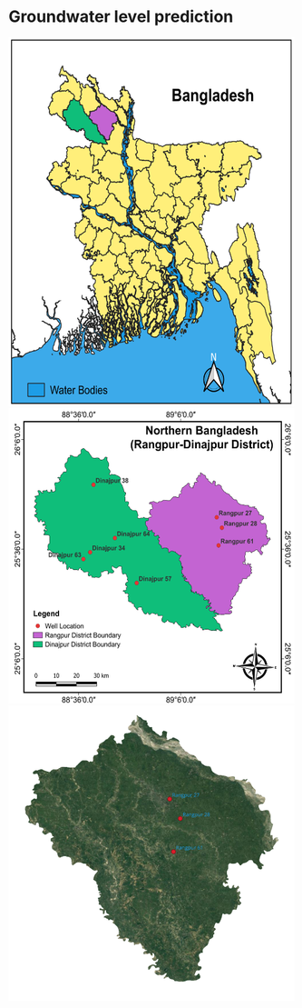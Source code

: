 # Groundwater level prediction

<p float="left">  
 <img src="https://github.com/Abdullah-TU/GIS-Mapping/blob/main/Bangladesh.png" width="620" height="650">
<img src="https://github.com/Abdullah-TU/GIS-Mapping/blob/main/Study_Area_Map(Rangpur-Dinajpur).png" width="620" height="520">
<img src="https://github.com/Abdullah-TU/GIS-Mapping/blob/main/Rangpur_Ruster_image.png" width="520" height="520">

</p>
